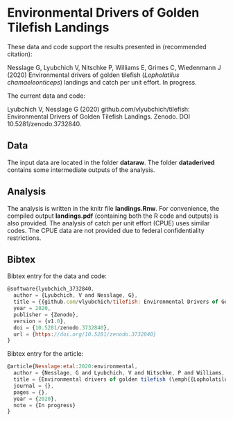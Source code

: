 # Environmental Drivers of Golden Tilefish Landings

These data and code support the results presented in (recommended citation):

Nesslage G, Lyubchich V, Nitschke P, Williams E, Grimes C, Wiedenmann J (2020)
Environmental drivers of golden tilefish (*Lopholatilus chamaeleonticeps*) landings and catch per unit effort.
In progress.

The current data and code:

Lyubchich V, Nesslage G (2020) github.com/vlyubchich/tilefish: Environmental Drivers of Golden Tilefish Landings. Zenodo. DOI 10.5281/zenodo.3732840.


## Data

The input data are located in the folder **dataraw**. 
The folder **dataderived** contains some intermediate outputs of the analysis.


## Analysis

The analysis is written in the knitr file **landings.Rnw**. For convenience,
the compiled output **landings.pdf** (containing both the R code and outputs) 
is also provided.
The analysis of catch per unit effort (CPUE) uses similar codes. 
The CPUE data are not provided due to federal confidentiality restrictions.


## Bibtex

Bibtex entry for the data and code:

```javascript
@software{lyubchich_3732840,
  author = {Lyubchich, V and Nesslage, G},
  title = {{github.com/vlyubchich/tilefish: Environmental Drivers of Golden Tilefish Landings}},
  year = 2020,
  publisher = {Zenodo},
  version = {v1.0},
  doi = {10.5281/zenodo.3732840},
  url = {https://doi.org/10.5281/zenodo.3732840}
}
```

Bibtex entry for the article:

```javascript
@article{Nesslage:etal:2020:environmental,
  author = {Nesslage, G and Lyubchich, V and Nitschke, P and Williams, E and Grimes, C and Wiedenmann, J},
  title = {Environmental drivers of golden tilefish (\emph{{Lopholatilus chamaeleonticeps}}) landings and catch per unit effort},
  journal = {},
  pages = {},
  year = {2020},
  note = {In progress}
}
```



